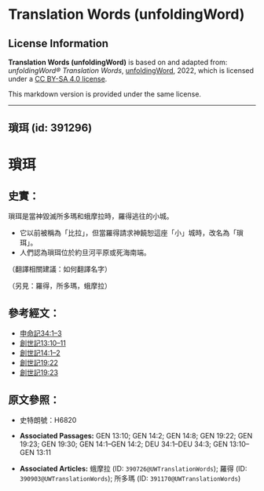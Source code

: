 # Translation Words (unfoldingWord)

## License Information

**Translation Words (unfoldingWord)** is based on and adapted from: _unfoldingWord® Translation Words_, [unfoldingWord](https://unfoldingword.org/utw), 2022, which is licensed under a [CC BY-SA 4.0 license](https://creativecommons.org/licenses/by-sa/4.0/legalcode.en).

This markdown version is provided under the same license.



--------------------------------

## 瑣珥 (id: 391296)

瑣珥
==

史實：
---

瑣珥是當神毀滅所多瑪和蛾摩拉時，羅得逃往的小城。

* 它以前被稱為「比拉」，但當羅得請求神饒恕這座「小」城時，改名為「瑣珥」。
* 人們認為瑣珥位於約旦河平原或死海南端。

（翻譯相關建議：如何翻譯名字）

（另見：羅得，所多瑪，蛾摩拉）

參考經文：
-----

* [申命記34:1–3](https://ref.ly/Deut34:1-Deut34:3)
* [創世記13:10–11](https://ref.ly/Gen13:10-Gen13:11)
* [創世記14:1–2](https://ref.ly/Gen14:1-Gen14:2)
* [創世記19:22](https://ref.ly/Gen19:22)
* [創世記19:23](https://ref.ly/Gen19:23)

原文參照：
-----

* 史特朗號：H6820

* **Associated Passages:** GEN 13:10; GEN 14:2; GEN 14:8; GEN 19:22; GEN 19:23; GEN 19:30; GEN 14:1–GEN 14:2; DEU 34:1–DEU 34:3; GEN 13:10–GEN 13:11
* **Associated Articles:** 蛾摩拉 (ID: `390726@UWTranslationWords`); 羅得 (ID: `390903@UWTranslationWords`); 所多瑪 (ID: `391170@UWTranslationWords`)

